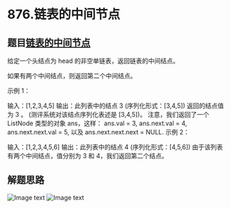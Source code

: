 # 876.链表的中间节点

## 题目[链表的中间节点](https://leetcode-cn.com/problems/middle-of-the-linked-list/)
给定一个头结点为 head 的非空单链表，返回链表的中间结点。

如果有两个中间结点，则返回第二个中间结点。

示例 1：

输入：[1,2,3,4,5]
输出：此列表中的结点 3 (序列化形式：[3,4,5])
返回的结点值为 3 。 (测评系统对该结点序列化表述是 [3,4,5])。
注意，我们返回了一个 ListNode 类型的对象 ans，这样：
ans.val = 3, ans.next.val = 4, ans.next.next.val = 5, 以及 ans.next.next.next = NULL.
示例 2：

输入：[1,2,3,4,5,6]
输出：此列表中的结点 4 (序列化形式：[4,5,6])
由于该列表有两个中间结点，值分别为 3 和 4，我们返回第二个结点。

## 解题思路
![Image text](https://github.com/chenfachen/leetcode/blob/main/%E9%93%BE%E8%A1%A8/slow-fast1.png!/scale/50)
![Image text](https://github.com/chenfachen/leetcode/blob/main/%E9%93%BE%E8%A1%A8/slow-fast2.png!/scale/50)
